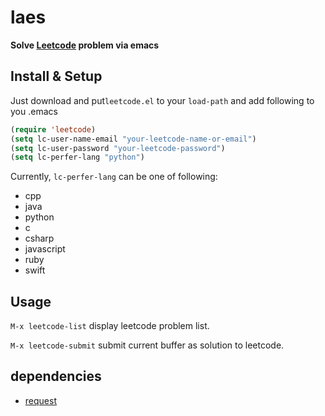 # laes

**Solve [Leetcode](https://leetcode.com/) problem via emacs**

## Install & Setup

Just download and put`leetcode.el` to your `load-path` and add following to you .emacs
``` lisp
(require 'leetcode)
(setq lc-user-name-email "your-leetcode-name-or-email")
(setq lc-user-password "your-leetcode-password")
(setq lc-perfer-lang "python")
```
Currently, `lc-perfer-lang` can be one of following:

- cpp
- java
- python
- c
- csharp
- javascript
- ruby
- swift

## Usage

`M-x leetcode-list` display leetcode problem list.

`M-x leetcode-submit` submit current buffer as solution to leetcode.

## dependencies
- [request](https://github.com/tkf/emacs-request)
